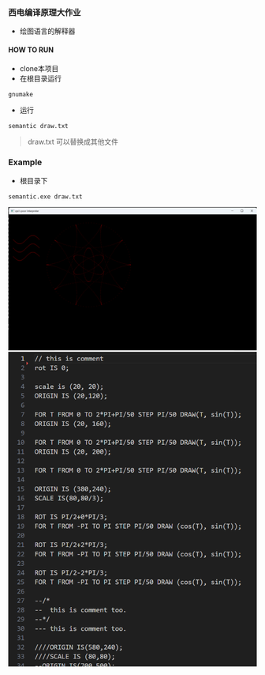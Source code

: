 ### 西电编译原理大作业
- 绘图语言的解释器
#### HOW TO RUN
- clone本项目
- 在根目录运行
```
gnumake
```
- 运行
```
semantic draw.txt
```
> draw.txt 可以替换成其他文件

### Example
- 根目录下
```
semantic.exe draw.txt
```
![结果](/assets/p1.png)
![draw.txt](/assets/p2.png)

